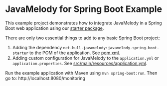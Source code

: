 # JavaMelody for Spring Boot Example

This example project demonstrates how to integrate JavaMelody in a Spring Boot web application using our [starter package](../javamelody-sprint-boot-starter).

There are only two essential things to add to any basic Spring Boot project:

1.  Adding the dependency `net.bull.javamelody:javamelody-spring-boot-starter` to the POM of the application. See [pom.xml](../../../blob/master/javamelody-for-spring-boot/pom.xml).
2.  Adding custom configuration for JavaMelody to the `application.yml` or `application.properties`. See [src/main/resources/application.yml](../../../blob/master/javamelody-for-spring-boot/src/main/resources/application.yml).

Run the example application with Maven using `mvn spring-boot:run`. Then go to: http://localhost:8080/monitoring
